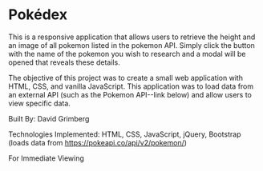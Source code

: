# Pokédex

This is a responsive application that allows users to retrieve the height and an image of all pokemon listed in the pokemon API. Simply click the button with the name of the pokemon you wish to research and a modal will be opened that reveals these details. 

The objective of this project was to create a small web application with HTML, CSS, and vanilla JavaScript. This application was to load data from an external API (such as the Pokemon API--link below) and allow users to view specific data.

Built By: David Grimberg

Technologies Implemented: HTML, CSS, JavaScript, jQuery, Bootstrap (loads data from https://pokeapi.co/api/v2/pokemon/)

For Immediate Viewing
